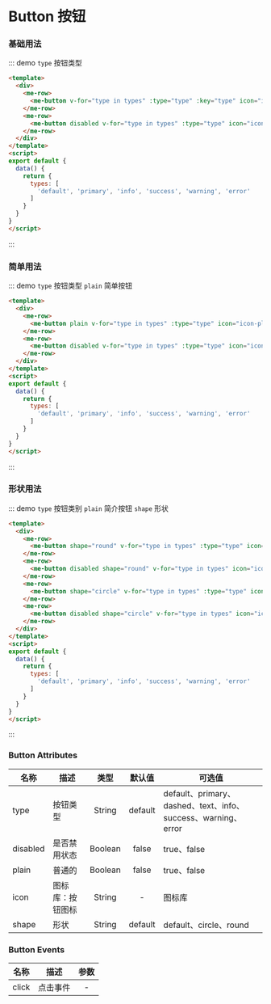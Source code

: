 
# Button 按钮

<style>
.me-btn {
  margin: 5px;
}
</style>

### 基础用法

::: demo `type` 按钮类型
```html
<template>
  <div>
    <me-row>
      <me-button v-for="type in types" :type="type" :key="type" icon="icon-plus-square">{{type}}</me-button>
    </me-row>
    <me-row>
      <me-button disabled v-for="type in types" :type="type" icon="icon-plus-square" :key="type">{{type}}</me-button>
    </me-row>
  </div>
</template>
<script>
export default {
  data() {
    return { 
      types: [
        'default', 'primary', 'info', 'success', 'warning', 'error'
      ]
    }
  }
}
</script>
```
:::

### 简单用法

::: demo `type` 按钮类型 `plain` 简单按钮
```html
<template>
  <div>
    <me-row>
      <me-button plain v-for="type in types" :type="type" icon="icon-plus-square" :key="type">{{type}}</me-button>
    </me-row>
    <me-row>
      <me-button disabled v-for="type in types" :type="type" icon="icon-plus-square" :key="type">{{type}}</me-button>
    </me-row>
  </div>
</template>
<script>
export default {
  data() {
    return { 
      types: [
        'default', 'primary', 'info', 'success', 'warning', 'error'
      ]
    }
  }
}
</script>
```
:::

### 形状用法

::: demo `type` 按钮类别 `plain` 简介按钮 `shape` 形状
```html
<template>
  <div>
    <me-row>
      <me-button shape="round" v-for="type in types" :type="type" icon="icon-plus-square" :key="type">{{type}}</me-button>
    </me-row>
    <me-row>
      <me-button disabled shape="round" v-for="type in types" icon="icon-plus-square" :type="type" :key="type">{{type}}</me-button>
    </me-row>
    <me-row>
      <me-button shape="circle" v-for="type in types" :type="type" icon="icon-plus-square" :key="type">{{type}}</me-button>
    </me-row>
    <me-row>
      <me-button disabled shape="circle" v-for="type in types" icon="icon-plus-square" :type="type" :key="type">{{type}}</me-button>
    </me-row>
  </div>
</template>
<script>
export default {
  data() {
    return { 
      types: [
        'default', 'primary', 'info', 'success', 'warning', 'error'
      ]
    }
  }
}
</script>
```
:::


### Button Attributes
| 名称     | 描述             |  类型   | 默认值  | 可选值                                                        |
| -------- | ---------------- | :-----: | :-----: | ------------------------------------------------------------- |
| type     | 按钮类型         | String  | default | default、primary、dashed、text、info、success、warning、error |
| disabled | 是否禁用状态     | Boolean |  false  | true、false                                                   |
| plain    | 普通的           | Boolean |  false  | true、false                                                   |
| icon     | 图标库：按钮图标 | String  |    -    | 图标库                                                        |
| shape    | 形状             | String  | default | default、circle、round                                        |

### Button Events
| 名称  | 描述     | 参数  |
| ----- | -------- | :---: |
| click | 点击事件 |   -   |
